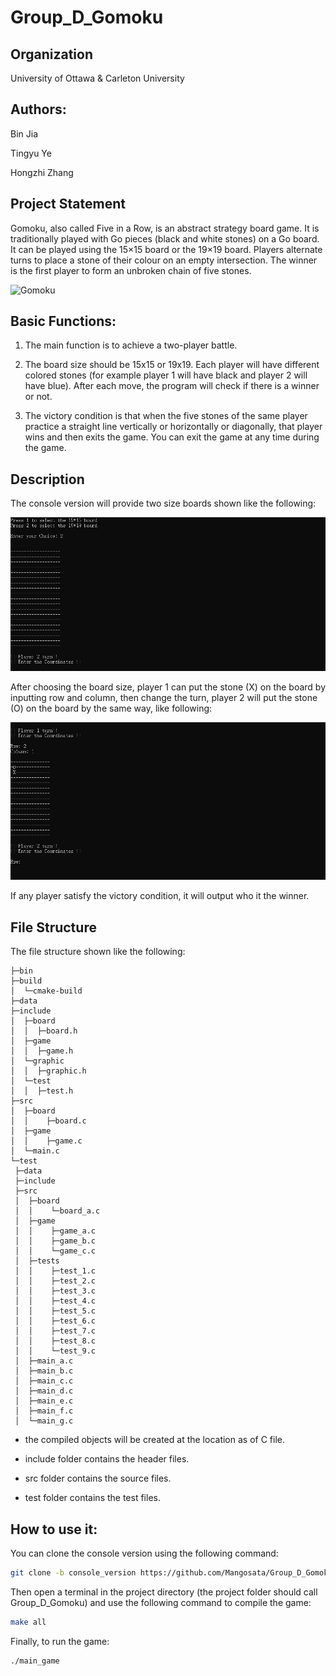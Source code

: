 # Group_D_Gomoku

## Organization

University of Ottawa & Carleton University



## Authors:

Bin Jia

Tingyu Ye

Hongzhi Zhang



## Project Statement

Gomoku, also called Five in a Row, is an abstract strategy board game. It is traditionally played with Go pieces (black and white stones) on a Go board. It can be played using the 15×15 board or the 19×19 board. Players alternate turns to place a stone of their colour on an empty intersection. The winner is the first player to form an unbroken chain of five stones.

![Gomoku](https://upload.wikimedia.org/wikipedia/commons/thumb/d/db/Gomoku-game-3.svg/300px-Gomoku-game-3.svg.png)



## Basic Functions:

1. The main function is to achieve a two-player battle.

2. The board size should be 15x15 or 19x19. Each player will have different colored stones (for example player 1 will have black and player 2 will have blue). After each move, the program will check if there is a winner or not.

3. The victory condition is that when the five stones of the same player practice a straight line vertically or horizontally or diagonally, that player wins and then exits the game. You can exit the game at any time during the game.

   

## Description

The console version will provide two size boards shown like the following:

   ![board](data/board.JPG)

   After choosing the board size, player 1 can put the stone (X) on the board by inputting row and column, then change the turn, player 2 will put the stone (O) on the board by the same way, like following:

   ![board_player](data/board_player.png)

   If any player satisfy the victory condition, it will output who it the winner.




## File Structure

The file structure shown like the following:

```
├─bin
├─build
│  └─cmake-build
├─data
├─include
│  ├─board
│  │  ├─board.h
│  ├─game
│  │  ├─game.h
│  └─graphic
│  │  ├─graphic.h
│  └─test
│  │  ├─test.h
├─src
│  ├─board
│  │    ├─board.c
│  ├─game
│  │    ├─game.c
│  └─main.c
└─test
 ├─data
 ├─include
 ├─src
 │  ├─board
 │  │    └─board_a.c
 │  ├─game
 │  │    ├─game_a.c
 │  │    ├─game_b.c
 │  │    └─game_c.c
 │  ├─tests
 │  │    ├─test_1.c
 │  │    ├─test_2.c
 │  │    ├─test_3.c
 │  │    ├─test_4.c
 │  │    ├─test_5.c
 │  │    ├─test_6.c
 │  │    ├─test_7.c
 │  │    ├─test_8.c
 │  │    └─test_9.c
 │  ├─main_a.c
 │  ├─main_b.c
 │  ├─main_c.c
 │  ├─main_d.c
 │  ├─main_e.c
 │  ├─main_f.c
 │  └─main_g.c
```

- the compiled objects will be created at the location as of C file.

- include folder contains the header files.

- src folder contains the source files.

- test folder contains the test files.

## How to use it:

You can clone the console version using the following command:

```bash
git clone -b console_version https://github.com/Mangosata/Group_D_Gomoku.git
```

Then open a terminal in the project directory (the project folder should call Group_D_Gomoku) and  use the following command to compile the game:
``` bash
make all
```

Finally, to run the game:

```bash
./main_game
```
